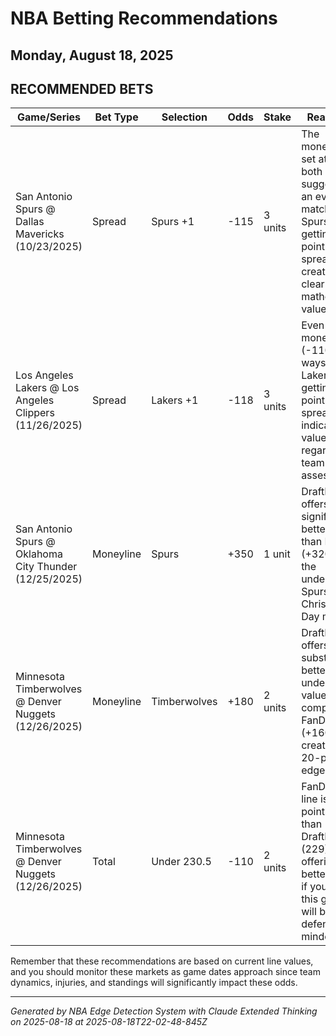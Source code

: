 # NBA Betting Recommendations
## Monday, August 18, 2025

## RECOMMENDED BETS
| Game/Series | Bet Type | Selection | Odds | Stake | Reasoning |
|-------------|----------|-----------|------|-------|-----------|
| San Antonio Spurs @ Dallas Mavericks (10/23/2025) | Spread | Spurs +1 | -115 | 3 units | The moneyline is set at -110 both ways, suggesting an even matchup, yet Spurs are getting a point on the spread, creating clear mathematical value |
| Los Angeles Lakers @ Los Angeles Clippers (11/26/2025) | Spread | Lakers +1 | -118 | 3 units | Even moneyline (-110 both ways) but Lakers are getting a point on the spread, indicating value regardless of team assessment |
| San Antonio Spurs @ Oklahoma City Thunder (12/25/2025) | Moneyline | Spurs | +350 | 1 unit | DraftKings offers significantly better odds than FanDuel (+320) for the underdog Spurs in this Christmas Day matchup |
| Minnesota Timberwolves @ Denver Nuggets (12/26/2025) | Moneyline | Timberwolves | +180 | 2 units | DraftKings offers substantially better underdog value compared to FanDuel (+160), creating a 20-point edge |
| Minnesota Timberwolves @ Denver Nuggets (12/26/2025) | Total | Under 230.5 | -110 | 2 units | FanDuel's line is 1.5 points higher than DraftKings (229), offering better value if you believe this game will be defensive-minded |

Remember that these recommendations are based on current line values, and you should monitor these markets as game dates approach since team dynamics, injuries, and standings will significantly impact these odds.

---
*Generated by NBA Edge Detection System with Claude Extended Thinking on 2025-08-18 at 2025-08-18T22-02-48-845Z*

